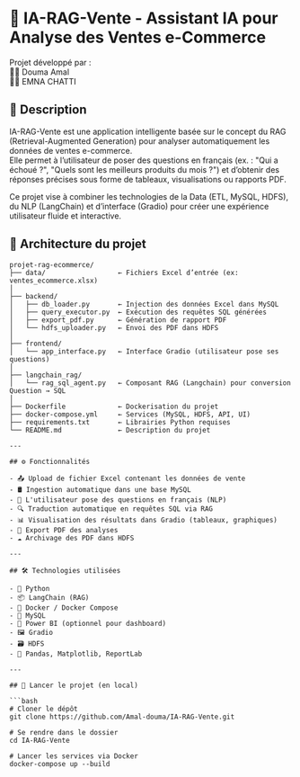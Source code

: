 # 🧠 IA-RAG-Vente - Assistant IA pour Analyse des Ventes e-Commerce

Projet développé par :  
👩‍💻 Douma Amal  
👨‍💻 EMNA CHATTI

## 📌 Description

IA-RAG-Vente est une application intelligente basée sur le concept du RAG (Retrieval-Augmented Generation) pour analyser automatiquement les données de ventes e-commerce.  
Elle permet à l’utilisateur de poser des questions en français (ex. : "Qui a échoué ?", "Quels sont les meilleurs produits du mois ?") et d’obtenir des réponses précises sous forme de tableaux, visualisations ou rapports PDF.

Ce projet vise à combiner les technologies de la Data (ETL, MySQL, HDFS), du NLP (LangChain) et d’interface (Gradio) pour créer une expérience utilisateur fluide et interactive.


## 📂 Architecture du projet
```text
projet-rag-ecommerce/
├── data/                  ← Fichiers Excel d’entrée (ex: ventes_ecommerce.xlsx)
│
├── backend/
│   ├── db_loader.py       ← Injection des données Excel dans MySQL
│   ├── query_executor.py  ← Exécution des requêtes SQL générées
│   ├── export_pdf.py      ← Génération de rapport PDF
│   └── hdfs_uploader.py   ← Envoi des PDF dans HDFS
│
├── frontend/
│   └── app_interface.py   ← Interface Gradio (utilisateur pose ses questions)
│
├── langchain_rag/
│   └── rag_sql_agent.py   ← Composant RAG (Langchain) pour conversion Question → SQL
│
├── Dockerfile             ← Dockerisation du projet
├── docker-compose.yml     ← Services (MySQL, HDFS, API, UI)
├── requirements.txt       ← Librairies Python requises
└── README.md              ← Description du projet

---

## ⚙️ Fonctionnalités

- 📤 Upload de fichier Excel contenant les données de vente
- 🛢️ Ingestion automatique dans une base MySQL
- 💬 L'utilisateur pose des questions en français (NLP)
- 🔍 Traduction automatique en requêtes SQL via RAG
- 📊 Visualisation des résultats dans Gradio (tableaux, graphiques)
- 📄 Export PDF des analyses
- ☁️ Archivage des PDF dans HDFS

---

## 🛠️ Technologies utilisées

- 🐍 Python
- 📦 LangChain (RAG)
- 🐳 Docker / Docker Compose
- 🧮 MySQL
- 🧾 Power BI (optionnel pour dashboard)
- 🖼️ Gradio
- 🗃️ HDFS
- 📑 Pandas, Matplotlib, ReportLab

---

## 🚀 Lancer le projet (en local)

```bash
# Cloner le dépôt
git clone https://github.com/Amal-douma/IA-RAG-Vente.git

# Se rendre dans le dossier
cd IA-RAG-Vente

# Lancer les services via Docker
docker-compose up --build

